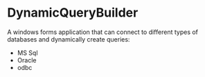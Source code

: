 # DynamicQueryBuilder
A windows forms application that can connect to different types of databases and dynamically create queries:
- MS Sql
- Oracle
- odbc
